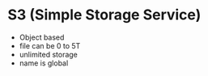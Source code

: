 # S3 (Simple Storage Service)
- Object based
- file can be 0 to 5T
- unlimited storage
- name is global


